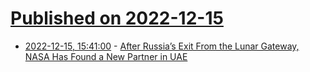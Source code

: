 # [Published on 2022-12-15](index.md)

* [2022-12-15, 15:41:00](https://soylentnews.org/article.pl?sid=22/12/15/0557226&from=rss) - [After Russia’s Exit From the Lunar Gateway, NASA Has Found a New Partner in UAE](https://soylentnews.org/article.pl?sid=22/12/15/0557226&from=rss)

